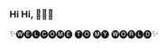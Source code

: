 ### Hi Hi, ✌🏻🤓 
✨🅦🅔🅛🅒🅞🅜🅔 🅣🅞 🅜🅨 🅦🅞🅡🅛🅓✨

<!--
**Valerymoncheri/valerymoncheri** is a _special_ ✨ repository because its `README.md` (this file) appears on your GitHub profile.

Here are some ideas to get you started:

- 🌱 I’m currently learning ...
- 👯 I’m looking to collaborate on 
- 🤔 I’m looking for help with ...
- 💬 Ask me about ...
- 📫 How to reach me: ...
- 😄 Pronouns: ...
- ⚡ Fun fact: ...
-->
